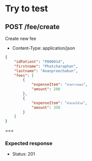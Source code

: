 # Try to test

## POST /fee/create
Create new fee

* Content-Type: application/json

```json
{
    "idPatient": "P000014",
    "firstname": "Phatcharaphan",
    "lastname": "Ananpreechakun",
    "fees": [
        {
            "expenseItem": "ค่าตรวจหมอ",
            "amount": 200
        },
        {
            "expenseItem": "ค่ายาแก้ปวด",
            "amount": 350
        }
    ]
}
```

===

### Expected response

* Status: 201
